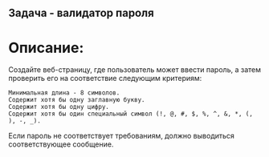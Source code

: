 ## Задача - валидатор пароля

# Описание:

Создайте веб-страницу, где пользователь может ввести пароль, а затем проверить его на соответствие следующим критериям:

    Минимальная длина - 8 символов.
    Содержит хотя бы одну заглавную букву.
    Содержит хотя бы одну цифру.
    Содержит хотя бы один специальный символ (!, @, #, $, %, ^, &, *, (, ), -, _).

Если пароль не соответствует требованиям, должно выводиться соответствующее сообщение.
